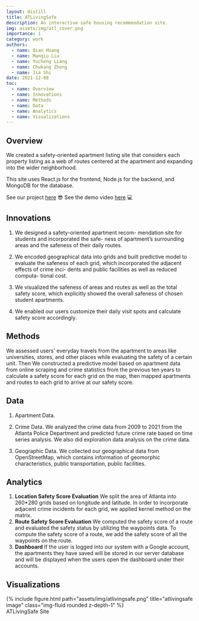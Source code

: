 ```yaml
---
layout: distill
title: ATLivingSafe
description: An interactive safe housing recommendation site.
img: assets/img/atl_cover.png
importance: 1
category: work
authors:
  - name: Qian Huang
  - name: Manqiu Liu
  - name: Yucheng Liang
  - name: Chukang Zhong
  - name: Jia Shi
date: 2021-12-08
toc:
  - name: Overview
  - name: Innovations
  - name: Methods
  - name: Data
  - name: Analytics
  - name: Visualizations
---
```


## Overview 
We created a safety-oriented apartment listing site that considers each property listing as a web of routes centered at the apartment and expanding into the wider neighborhood.  

This site uses React.js for the frontend, Node.js for the backend, and MongoDB for the database.

See our project [here](https://github.com/gtfiveguys/atl-living-safe-00)  :sunglasses:
See the demo video [here](https://youtu.be/iW4vNfS1OnQ)  :computer:

## Innovations
1. We designed a safety-oriented apartment recom- mendation site for students and incorporated the safe-
ness of apartment’s surrounding areas and the safeness of their daily routes.  

2. We encoded geographical data into grids and built predictive model to evaluate the safeness of each grid, which incorporated the adjacent effects of crime inci- dents and public facilities as well as reduced computa- tional cost.  

3. We visualized the safeness of areas and routes as well as the total safety score, which explicitly showed the overall safeness of chosen student apartments.  

5. We enabled our users customize their daily visit spots and calculate safety score accordingly.


## Methods
We assessed users' everyday travels from the apartment to areas like universities, stores, and other places while evaluating the safety of a certain unit. Then We constructed a predictive model based on apartment data from online scraping and crime statistics from the previous ten years to calculate a safety score for each grid on the map, then mapped apartments and routes to each grid to arrive at our safety score.  


## Data
1. Apartment Data.   

2. Crime Data. We analyzed the crime data from 2009 to 2021 from the Atlanta Police Department and predicted future crime rate based on time series analysis. We also did exploration data analysis on the crime data.  

3. Geographic Data. We collected our geographical data from OpenStreetMap, which contains information of geomorphic characteristics, public transportation, public facilities.  

## Analytics

1. **Location Safety Score Evaluation** We split the area of Atlanta into 260*280 grids based on longitude and latitude. In order to incorporate adjacent crime incidents for each grid, we applied kernel method on the matrix.
2. **Route Safety Score Evaluation** We computed the safety score of a route and evaluated the safety status by utilizing the waypoints data. To compute the safety score of a route, we add the safety score of all the waypoints on the route.
3. **Dashboard** If the user is logged into our system with a Google account, the apartments they have saved will be stored in our server database and will be displayed when the users open the dashboard under their accounts.


## Visualizations

<div class="row">
    <div class="col-sm mt-3 mt-md-0">
        {% include figure.html path="assets/img/atlivingsafe.png" title="atlivingsafe image" class="img-fluid rounded z-depth-1" %}
    </div>
</div>
<div class="caption">
    ATLivingSafe Site
</div>

